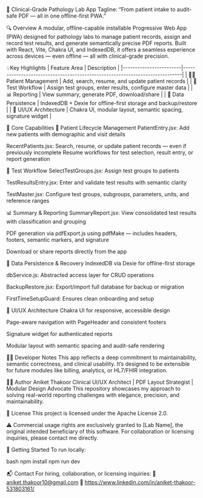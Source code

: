 🧪 Clinical-Grade Pathology Lab App
Tagline: “From patient intake to audit-safe PDF — all in one offline-first PWA.”

🔍 Overview
A modular, offline-capable installable Progressive Web App (PWA) designed for pathology labs to manage patient records, assign and record test results, and generate semantically precise PDF reports. Built with React, Vite, Chakra UI, and IndexedDB, it offers a seamless experience across devices — even offline — all with clinical-grade precision.

💡Key Highlights
| Feature Area           | Description                                                                 |
|------------------------|-----------------------------------------------------------------------------|
| 🧑‍⚕️ Patient Management | Add, search, resume, and update patient records                              |
| 🧪 Test Workflow        | Assign test groups, enter results, configure master data                    |
| 📊 Reporting            | View summary, generate PDF, download/share                                  |
| 💾 Data Persistence     | IndexedDB + Dexie for offline-first storage and backup/restore              |
| 🎨 UI/UX Architecture   | Chakra UI, modular layout, semantic spacing, signature widget               |


🧠 Core Capabilities
👤 Patient Lifecycle Management
PatientEntry.jsx: Add new patients with demographic and visit details

RecentPatients.jsx: Search, resume, or update patient records — even if previously incomplete
Resume workflows for test selection, result entry, or report generation

🧪 Test Workflow
SelectTestGroups.jsx: Assign test groups to patients

TestResultsEntry.jsx: Enter and validate test results with semantic clarity

TestMaster.jsx: Configure test groups, subgroups, parameters, units, and reference ranges

📊 Summary & Reporting
SummaryReport.jsx: View consolidated test results with classification and grouping

PDF generation via pdfExport.js using pdfMake — includes headers, footers, semantic markers, and signature

Download or share reports directly from the app

💾 Data Persistence & Recovery
IndexedDB via Dexie for offline-first storage

dbService.js: Abstracted access layer for CRUD operations

BackupRestore.jsx: Export/import full database for backup or migration

FirstTimeSetupGuard: Ensures clean onboarding and setup

🎨 UI/UX Architecture
Chakra UI for responsive, accessible design

Page-aware navigation with PageHeader and consistent footers

Signature widget for authenticated reports

Modular layout with semantic spacing and audit-safe rendering

🧑‍💻 Developer Notes
This app reflects a deep commitment to maintainability, semantic correctness, and clinical usability. It’s designed to be extensible for future modules like billing, analytics, or HL7/FHIR integration.

👨‍💻 Author
Aniket Thakoor Clinical UI/UX Architect | PDF Layout Strategist | Modular Design Advocate This repository showcases my approach to solving real-world reporting challenges with elegance, precision, and maintainability.

📄 License
This project is licensed under the Apache License 2.0.

⚠️ Commercial usage rights are exclusively granted to [Lab Name], the original intended beneficiary of this software. For collaboration or licensing inquiries, please contact me directly.

🚀 Getting Started
To run locally:

bash
npm install
npm run dev

📬 Contact
For hiring, collaboration, or licensing inquiries: 📧 aniket.thakoor10@gmail.com 🔗 https://www.linkedin.com/in/aniket-thakoor-531803161/
